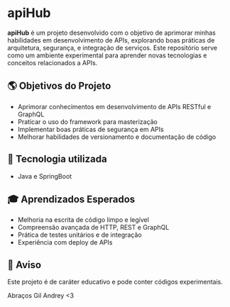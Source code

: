 # apiHub

**apiHub** é um projeto desenvolvido com o objetivo de aprimorar minhas habilidades em desenvolvimento de APIs, explorando boas práticas de arquitetura, segurança, e integração de serviços. Este repositório serve como um ambiente experimental para aprender novas tecnologias e conceitos relacionados a APIs.

## 🌎 Objetivos do Projeto

- Aprimorar conhecimentos em desenvolvimento de APIs RESTful e GraphQL
- Praticar o uso do framework para masterização
- Implementar boas práticas de segurança em APIs
- Melhorar habilidades de versionamento e documentação de código

## 🚀 Tecnologia utilizada
- Java e SpringBoot

## 🎓 Aprendizados Esperados

- Melhoria na escrita de código limpo e legível
- Compreensão avançada de HTTP, REST e GraphQL
- Prática de testes unitários e de integração
- Experiência com deploy de APIs


## 🚫 Aviso

Este projeto é de caráter educativo e pode conter códigos experimentais.


Abraços Gil Andrey <3
